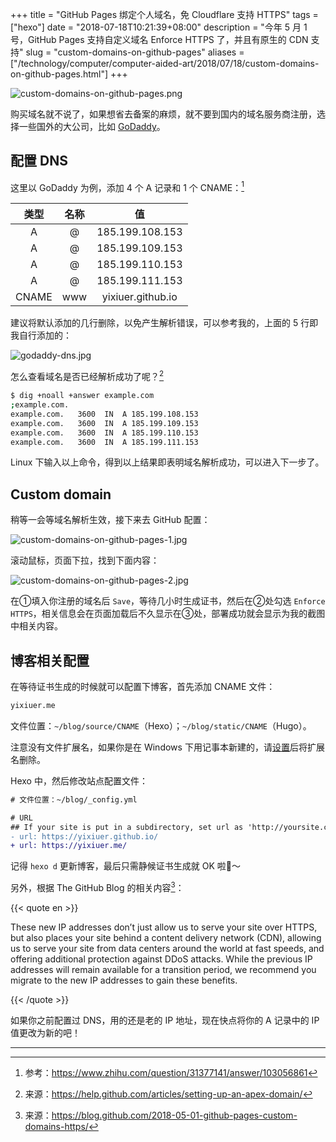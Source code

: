 +++
title = "GitHub Pages 绑定个人域名，免 Cloudflare 支持 HTTPS"
tags = ["hexo"]
date = "2018-07-18T10:21:39+08:00"
description = "今年 5 月 1 号，GitHub Pages 支持自定义域名 Enforce HTTPS 了，并且有原生的 CDN 支持"
slug = "custom-domains-on-github-pages"
aliases = ["/technology/computer/computer-aided-art/2018/07/18/custom-domains-on-github-pages.html"]
+++

![custom-domains-on-github-pages.png](/images/custom-domains-on-github-pages.png "HTTPS")

购买域名就不说了，如果想省去备案的麻烦，就不要到国内的域名服务商注册，选择一些国外的大公司，比如 [GoDaddy](https://sg.godaddy.com/zh/)。

## 配置 DNS

这里以 GoDaddy 为例，添加 4 个 A 记录和 1 个 CNAME：[^1]

类型 | 名称 | 值
:---:|:---:|:---:
A | @ | 185.199.108.153
A | @ | 185.199.109.153
A | @ | 185.199.110.153
A | @ | 185.199.111.153
CNAME | www | yixiuer.github.io

建议将默认添加的几行删除，以免产生解析错误，可以参考我的，上面的 5 行即我自行添加的：

![godaddy-dns.jpg](/images/godaddy-dns.jpg)

怎么查看域名是否已经解析成功了呢？[^2]

```bash
$ dig +noall +answer example.com
;example.com.
example.com.   3600  IN  A 185.199.108.153
example.com.   3600  IN  A 185.199.109.153
example.com.   3600  IN  A 185.199.110.153
example.com.   3600  IN  A 185.199.111.153
```

Linux 下输入以上命令，得到以上结果即表明域名解析成功，可以进入下一步了。

## Custom domain

稍等一会等域名解析生效，接下来去 GitHub 配置：

![custom-domains-on-github-pages-1.jpg](/images/custom-domains-on-github-pages-1.jpg)

滚动鼠标，页面下拉，找到下面内容：

![custom-domains-on-github-pages-2.jpg](/images/custom-domains-on-github-pages-2.jpg)

在①填入你注册的域名后 `Save`，等待几小时生成证书，然后在②处勾选 `Enforce HTTPS`，相关信息会在页面加载后不久显示在③处，部署成功就会显示为我的截图中相关内容。

## 博客相关配置

在等待证书生成的时候就可以配置下博客，首先添加 CNAME 文件：

```txt
yixiuer.me
```

文件位置：`~/blog/source/CNAME`（Hexo）；`~/blog/static/CNAME`（Hugo）。

注意没有文件扩展名，如果你是在 Windows 下用记事本新建的，请[设置](https://jingyan.baidu.com/article/f00622282564bdfbd3f0c827.html)后将扩展名删除。

Hexo 中，然后修改站点配置文件：

```diff
# 文件位置：~/blog/_config.yml

# URL
## If your site is put in a subdirectory, set url as 'http://yoursite.com/child' and root as '/child/'
- url: https://yixiuer.github.io/
+ url: https://yixiuer.me/
```

记得 `hexo d` 更新博客，最后只需静候证书生成就 OK 啦🍻～

另外，根据 The GitHub Blog 的相关内容[^3]：

{{< quote en >}}

These new IP addresses don’t just allow us to serve your site over HTTPS, but also places your site behind a content delivery network (CDN), allowing us to serve your site from data centers around the world at fast speeds, and offering additional protection against DDoS attacks. While the previous IP addresses will remain available for a transition period, we recommend you migrate to the new IP addresses to gain these benefits.

{{< /quote >}}

如果你之前配置过 DNS，用的还是老的 IP 地址，现在快点将你的 A 记录中的 IP 值更改为新的吧！

---

[^1]: 参考：<https://www.zhihu.com/question/31377141/answer/103056861>
[^2]: 来源：<https://help.github.com/articles/setting-up-an-apex-domain/>
[^3]: 来源：<https://blog.github.com/2018-05-01-github-pages-custom-domains-https/>
